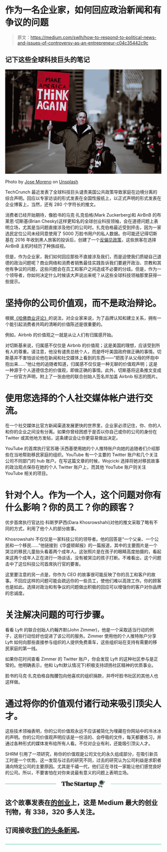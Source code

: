 # 作为一名企业家，如何回应政治新闻和有争议的问题

> 原文：<https://medium.com/swlh/how-to-respond-to-political-news-and-issues-of-controversy-as-an-entrepreneur-c04c35442c9c>

## 记下这些全球科技巨头的笔记

![](img/0d2e24f0911aed248a29d66b34c3968f.png)

Photo by [Jose Moreno](https://unsplash.com/photos/w0eMOcfV2MQ?utm_source=unsplash&utm_medium=referral&utm_content=creditCopyText) on [Unsplash](https://unsplash.com/search/photos/protest?utm_source=unsplash&utm_medium=referral&utm_content=creditCopyText)

TechCrunch 最近发表了全球科技巨头谴责美国公共政策导致家庭在边境分离的综合声明。回应以专家访谈的形式发表在全国性报纸上，以正式声明的形式发表在企业博客上，当然，还有 280 个字符长的推文。

消费者已经开始期待，像脸书的马克·扎克伯格(Mark Zuckerberg)和 AirBnB 的布莱恩·切斯基(Brian Chesky)这样更知名的全球创业科技领袖，会在道德问题上表明立场，尤其是当问题直接涉及他们的公司时。扎克伯格最近受到抨击，因为一家选民定位公司未经同意使用了 5000 万脸书用户的私人数据。你可能还记得切斯基在 2016 年收到黑人旅客的投诉后，创建了一个[反偏见政策](https://blog.atairbnb.com/fighting-discrimination-and-creating-a-world-where-anyone-can-belong-anywhere)，这些旅客在选择 AirBnB 主机时经历了种族歧视。

但是，作为企业家，我们如何回应那些不直接涉及我们，而是迫使我们质疑自己道德的政治问题呢？商业网络和消费者销售最佳实践告诉我们要避开政治、宗教和其他有争议的问题，这些问题会在员工和客户之间造成不必要的分歧。但是，作为一个领导者，你如何决定什么时候该大声说出来呢？从这些全球科技领袖那里获得一些提示。

# 坚持你的公司价值观，而不是政治辩论。

根据[《哈佛商业评论》](https://hbr.org/2012/05/three-myths-about-customer-eng)的说法，对企业家来说，为了品牌认知和建立关系，拥有一个能引起消费者共鸣的清晰的价值陈述是很重要的。

例如，Airbnb 的价值观之一就是从让人们有归属感开始。

对切斯基来说，归属感不仅仅是 Airbnb 的价值观；这是美国的理想，应该受到所有人的尊重。请注意，他没有谴责总统个人，而是呼吁美国政府做正确的事情。切斯基并不害怕谈论他在新闻和社交媒体上看到的东西——“把孩子从父母的怀抱中抱出来……”他让他的追随者知道，归属感不仅仅是一种无聊的价值观声明；这是一种源于个人道德信念的价值观，即做正确的事情。此外，切斯基将这条推文变成了一份官方声明，附上了一张由他的联合创始人签名并加盖 Airbnb 标志的图片。

# 使用您选择的个人社交媒体帐户进行交流。

在一个社交媒体比官方新闻渠道发展更快的世界里，企业家必须记住，你、你的人和你的企业之间没有分离。如果你曾经困惑于是否以你自己或你的公司的身份在 Twitter 或其他地方发帖，这条建议会让你更容易做出决定。

YouTube 的首席执行官苏珊·沃西基使用她的个人推特账户向她的追随者们介绍那些在当地帮助移民家庭的组织。YouTube 有一个主要的 Twitter 账户和几个关注公司不同部门的 hub 账户。在写这篇文章的时候，Wojcicki 选择将她对移民故事的政治观点保存在她的个人 Twitter 账户上，而其他 YouTube 账户则关注 YouTube 相关的项目。

# 针对个人。作为一个人，这个问题对你有什么影响？你的员工？你的顾客？

优步首席执行官达拉·科斯罗萨西(Dara Khosrowshahi)对他的推文采取了略有不同的方式，利用了他个人的部分故事。

Khosrowshahi 不仅仅是一家科技公司的领导者。他的回答是“一个父亲、一个公民和一个移民……”他链接到《华盛顿邮报》的一篇报道，其中的主要图片是一个哭泣的移民儿童抬头看着两个成年人。这张照片是在孩子的眼睛高度拍摄的，看起来这两个成年人正在进行一场谈话，没有被哭泣的孩子打断。不难看出，这个问题击中了这位科技公司首席执行官的要害。

这里要注意的另一点是，你作为 CEO 的故事很可能反映了你的员工和客户的故事。不回应这样的问题可能会疏远你的一些员工，使他们难以高效工作。你的顾客也是如此。选择对政治和有争议的问题做出积极的回应可以增强你的客户对你品牌的忠诚度。

# 关注解决问题的可行步骤。

看看 Lyft 的联合创始人约翰齐默(John Zimmer)，他是一个采取适当行动的例子，这些行动恰好也促进了该公司的服务。Zimmer 使用他的个人推特账户分享 Lyft 如何向那些直接参与组织的人提供免费乘车，这些组织站在支持有需要的移民家庭的第一线。

如果你花时间查看 Zimmer 的 Twitter 账户，你会发现 Lyft 的这种社区参与是正常的。他明确表示，他和 Lyft(默认情况下)积极支持颂扬社区精神的优质事业。

脸书的马克·扎克伯格自掏腰包向他喜欢的组织捐款，并呼吁脸书社区的其他人也这样做。

# 通过将你的价值观付诸行动来吸引顶尖人才。

这些技术领袖表明，你的公司价值观永远不应该被简化为埋藏在你网站中的冷冰冰的声明。你的公司价值观声明应该是一份活的、会呼吸的文件，每天都要练习，并通过各种形式的媒体发布给所有人看。不仅对企业有利，还能吸引顶尖人才。

SHRM 引用了一项研究，称你的价值观是公司文化的永久组成部分，在吸引新员工时是一个优势。这一发现与过去的研究不同，过去的研究认为公司利益是求职者涌向特定公司的主要原因。尤其是千禧一代，他们正在寻找一家能让他们感觉良好的公司。所以，不要害怕在对你来说最有意义的问题上表明立场。

[![](img/308a8d84fb9b2fab43d66c117fcc4bb4.png)](https://medium.com/swlh)

## 这个故事发表在[的创业](https://medium.com/swlh)上，这是 Medium 最大的创业刊物，有 338，320 多人关注。

## 订阅接收[我们的头条新闻](http://growthsupply.com/the-startup-newsletter/)。

[![](img/b0164736ea17a63403e660de5dedf91a.png)](https://medium.com/swlh)